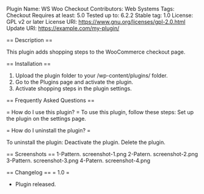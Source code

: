 Plugin Name:       WS Woo Checkout
Contributors:      Web Systems
Tags:              Checkout
Requires at least: 5.0
Tested up to:      6.2.2
Stable tag:        1.0
License:           GPL v2 or later
License URI:       https://www.gnu.org/licenses/gpl-2.0.html
Update URI:        https://example.com/my-plugin/

== Description ==
  
This plugin adds shopping steps to the WooCommerce checkout page.

== Installation ==
  
1. Upload the plugin folder to your /wp-content/plugins/ folder.
2. Go to the Plugins page and activate the plugin.
3. Activate shopping steps in the plugin settings.
  
== Frequently Asked Questions ==
  
= How do I use this plugin? =
To use this plugin, follow these steps:
Set up the plugin on the settings page.
  
= How do I uninstall the plugin? =

To uninstall the plugin:
Deactivate the plugin.
Delete the plugin.
  
== Screenshots ==
1-Pattern. screenshot-1.png
2-Patern. screenshot-2.png
3-Pattern. screenshot-3.png
4-Patern. screenshot-4.png
  
== Changelog ==
= 1.0 =
* Plugin released. 